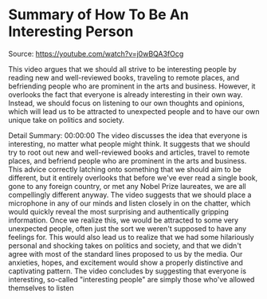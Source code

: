 # Summary of How To Be An Interesting Person

Source: https://youtube.com/watch?v=j0wBQA3fOcg

This video argues that we should all strive to be interesting people by reading new and well-reviewed books, traveling to remote places, and befriending people who are prominent in the arts and business. However, it overlooks the fact that everyone is already interesting in their own way. Instead, we should focus on listening to our own thoughts and opinions, which will lead us to be attracted to unexpected people and to have our own unique take on politics and society.

Detail Summary: 
00:00:00
The video discusses the idea that everyone is interesting, no matter what people might think. It suggests that we should try to root out new and well-reviewed books and articles, travel to remote places, and befriend people who are prominent in the arts and business. This advice correctly latching onto something that we should aim to be different, but it entirely overlooks that before we've ever read a single book, gone to any foreign country, or met any Nobel Prize laureates, we are all compellingly different anyway. The video suggests that we should place a microphone in any of our minds and listen closely in on the chatter, which would quickly reveal the most surprising and authentically gripping information. Once we realize this, we would be attracted to some very unexpected people, often just the sort we weren't supposed to have any feelings for. This would also lead us to realize that we had some hilariously personal and shocking takes on politics and society, and that we didn't agree with most of the standard lines proposed to us by the media. Our anxieties, hopes, and excitement would show a properly distinctive and captivating pattern. The video concludes by suggesting that everyone is interesting, so-called "interesting people" are simply those who've allowed themselves to listen


